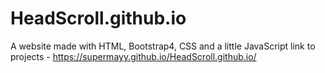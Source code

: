 # HeadScroll.github.io
A website made with HTML, Bootstrap4, CSS and a little JavaScript
link to projects - https://supermayy.github.io/HeadScroll.github.io/
